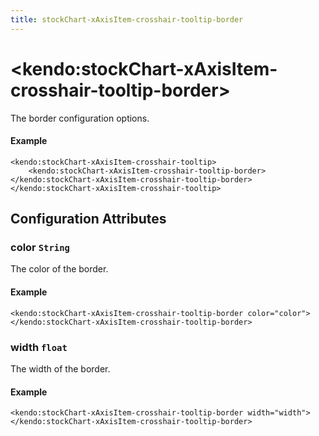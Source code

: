 ```yaml
---
title: stockChart-xAxisItem-crosshair-tooltip-border
---
```


# \<kendo:stockChart-xAxisItem-crosshair-tooltip-border\>

The border configuration options.

#### Example
    <kendo:stockChart-xAxisItem-crosshair-tooltip>
        <kendo:stockChart-xAxisItem-crosshair-tooltip-border></kendo:stockChart-xAxisItem-crosshair-tooltip-border>
    </kendo:stockChart-xAxisItem-crosshair-tooltip>

## Configuration Attributes

### color `String`

The color of the border.

#### Example
    <kendo:stockChart-xAxisItem-crosshair-tooltip-border color="color">
    </kendo:stockChart-xAxisItem-crosshair-tooltip-border>

### width `float`

The width of the border.

#### Example
    <kendo:stockChart-xAxisItem-crosshair-tooltip-border width="width">
    </kendo:stockChart-xAxisItem-crosshair-tooltip-border>

